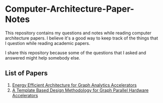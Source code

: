 # Computer-Architecture-Paper-Notes
This repository contains my questions and notes while reading computer architecture papers. I believe it's a good way to keep track of the things that I question while reading academic papers.

I share this repository because some of the questions that I asked and answered might help somebody else.  

## List of Papers

1. [Energy Efficient Architecture for Graph Analytics Accelerators](Energy-Efficient-Architecture-for-Graph-Analytics-Accelerators)
2. [A Template Based Design Methodology for Graph Parallel Hardware Accelerators](A-Template-Based-Design-Methodology-for-Graph-Parallel-Hardware-Accelerators)